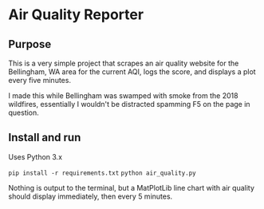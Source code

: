 # Air Quality Reporter

## Purpose

This is a very simple project that scrapes an air quality website
for the Bellingham, WA area for the current AQI, logs the score,
and displays a plot every five minutes.

I made this while Bellingham was swamped with smoke from the 2018
wildfires, essentially I wouldn't be distracted spamming F5 on
the page in question.

## Install and run
Uses Python 3.x

`pip install -r requirements.txt`
`python air_quality.py`

Nothing is output to the terminal, but a MatPlotLib line chart
with air quality should display immediately, then every 5 minutes.
 